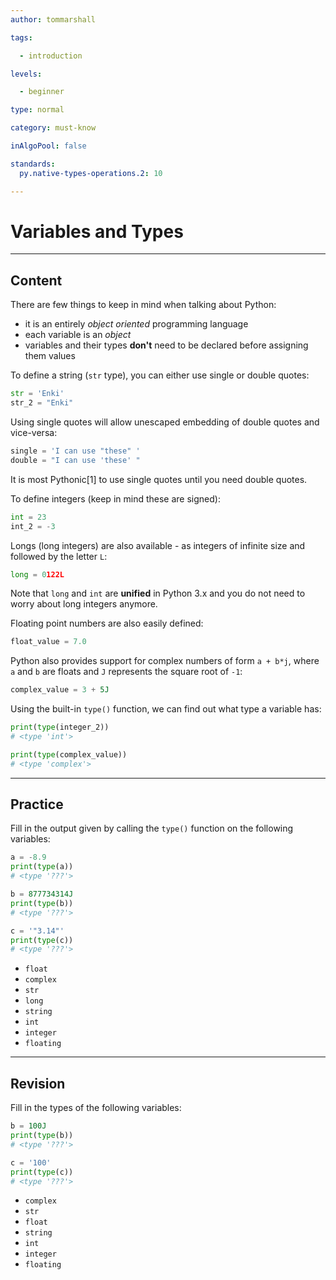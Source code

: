 ```yaml
---
author: tommarshall

tags:

  - introduction

levels:

  - beginner

type: normal

category: must-know

inAlgoPool: false

standards:
  py.native-types-operations.2: 10

---
```


# Variables and Types

---
## Content

There are few things to keep in mind when talking about Python:
- it is an entirely *object oriented* programming language
- each variable is an *object*
- variables and their types **don't** need to be declared before assigning them values

To define a string (`str` type), you can either use single or double quotes:
```python
str = 'Enki'
str_2 = "Enki"
```

Using single quotes will allow unescaped embedding of double quotes and vice-versa:
```python
single = 'I can use "these" '
double = "I can use 'these' "
```

It is most Pythonic[1] to use single quotes until you need double quotes.

To define integers (keep in mind these are signed):
```python
int = 23
int_2 = -3
```

Longs (long integers) are also available - as integers of infinite size and followed by the letter `L`:
```python
long = 0122L
```
Note that `long` and `int` are **unified** in Python 3.x and you do not need to worry about long integers anymore.  

Floating point numbers are also easily defined:
```python
float_value = 7.0
```

Python also provides support for complex numbers of form `a + b*j`, where `a` and `b` are floats and `J` represents the square root of `-1`:
```python
complex_value = 3 + 5J
```

Using the built-in `type()` function, we can find out what type a variable has:
```python
print(type(integer_2))
# <type 'int'>

print(type(complex_value))
# <type 'complex'>
```

---
## Practice

Fill in the output given by calling the `type()` function on the following variables:
```python
a = -8.9
print(type(a))
# <type '???'>

b = 877734314J
print(type(b))
# <type '???'>

c = '"3.14"'
print(type(c))
# <type '???'>
```


* `float`
* `complex`
* `str`
* `long`
* `string`
* `int`
* `integer`
* `floating`

---
## Revision

Fill in the types of the following variables:

```python
b = 100J
print(type(b))
# <type '???'>

c = '100'
print(type(c))
# <type '???'>
```


* `complex`
* `str`
* `float`
* `string`
* `int`
* `integer`
* `floating`
